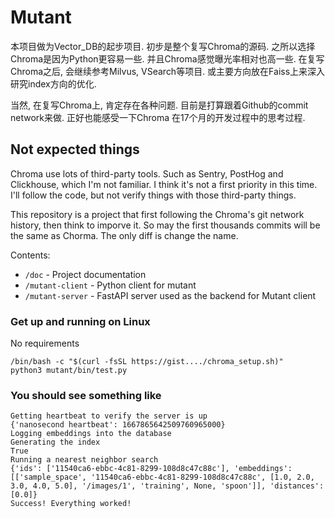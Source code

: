 # Mutant

本项目做为Vector_DB的起步项目. 
初步是整个复写Chroma的源码. 之所以选择Chroma是因为Python更容易一些. 并且Chroma感觉曝光率相对也高一些. 
在复写Chroma之后, 会继续参考Milvus, VSearch等项目. 或主要方向放在Faiss上来深入研究index方向的优化.

当然, 在复写Chroma上, 肯定存在各种问题. 目前是打算跟着Github的commit network来做. 正好也能感受一下Chroma
在17个月的开发过程中的思考过程.


## Not expected things
Chroma use lots of third-party tools. Such as Sentry, PostHog and Clickhouse, which 
I'm not familiar. I think it's not a first priority in this time. I'll follow the code, 
but not verify things with those third-party things.

This repository is a project that first following the Chroma's git network history, then think to imporve it.
So may the first thousands commits will be the same as Chorma. The only diff is change the name.


Contents:

- `/doc` - Project documentation
- `/mutant-client` - Python client for mutant
- `/mutant-server` - FastAPI server used as the backend for Mutant client

### Get up and running on Linux
No requirements
```
/bin/bash -c "$(curl -fsSL https://gist..../chroma_setup.sh)" 
python3 mutant/bin/test.py
```

### You should see something like

```
Getting heartbeat to verify the server is up
{'nanosecond heartbeat': 1667865642509760965000}
Logging embeddings into the database
Generating the index
True
Running a nearest neighbor search
{'ids': ['11540ca6-ebbc-4c81-8299-108d8c47c88c'], 'embeddings': [['sample_space', '11540ca6-ebbc-4c81-8299-108d8c47c88c', [1.0, 2.0, 3.0, 4.0, 5.0], '/images/1', 'training', None, 'spoon']], 'distances': [0.0]}
Success! Everything worked!
```